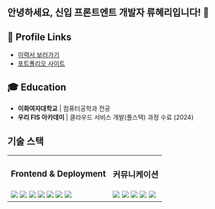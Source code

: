 ## 안녕하세요, 신입 프론트엔트 개발자 류혜리입니다! 👋


## 📌 Profile Links
- [이력서 보러가기](https://www.rallit.com/hub/resumes/1167882)
- [포트폴리오 사이트](https://hyeri-front-portfolio.vercel.app/)

  
## 🎓 Education
- **이화여자대학교** | 컴퓨터공학과 전공
- **우리 FIS 아카데미** | 클라우드 서비스 개발(풀스택) 과정 수료 (2024)

## 기술 스택

<table>
  <tr>
    <td><h3> Frontend & Deployment</h3></td>
    <td><h3>커뮤니케이션</h3></td>
  </tr>
  <tr>
    <td>
      <img src="https://img.shields.io/badge/React-61DAFB?style=flat-square&logo=react&logoColor=black" />
      <img src="https://img.shields.io/badge/Next.js-000000?style=flat-square&logo=next.js&logoColor=white" />
      <img src="https://img.shields.io/badge/JavaScript-F7DF1E?style=flat-square&logo=javascript&logoColor=black" />
      <img src="https://img.shields.io/badge/TypeScript-3178C6?style=flat-square&logo=typescript&logoColor=white" />
      <img src="https://img.shields.io/badge/CSS_Modules-000000?style=flat-square&logo=css3&logoColor=white" />
      <img src="https://img.shields.io/badge/Vercel-000000?style=flat-square&logo=vercel&logoColor=white" />
      <img src="https://img.shields.io/badge/AWS-232F3E?style=flat-square&logo=amazon-aws&logoColor=white" />
    </td>
    <td>
      <img src="https://img.shields.io/badge/Git-F05032?style=flat-square&logo=git&logoColor=white" />
      <img src="https://img.shields.io/badge/Jira-0052CC?style=flat-square&logo=jira&logoColor=white" />
      <img src="https://img.shields.io/badge/Slack-4A154B?style=flat-square&logo=slack&logoColor=white" />
      <img src="https://img.shields.io/badge/Figma-F24E1E?style=flat-square&logo=figma&logoColor=white" />
      <img src="https://img.shields.io/badge/Notion-000000?style=flat-square&logo=notion&logoColor=white" />
    </td>
  </tr>
</table>
